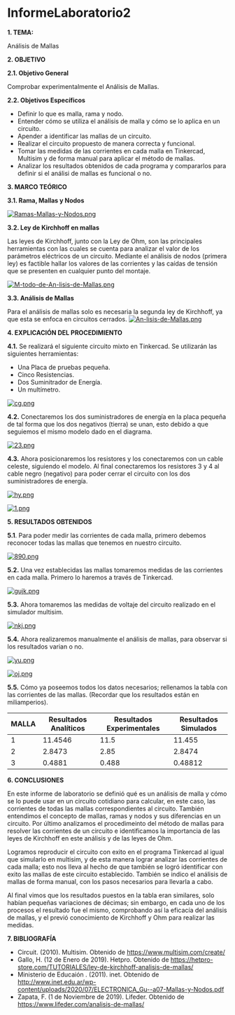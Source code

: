 # InformeLaboratorio2
**1. TEMA:**

Análisis de Mallas

**2. OBJETIVO**

**2.1. Objetivo General**

Comprobar experimentalmente el Análisis de Mallas.

**2.2. Objetivos Específicos**

- Definir lo que es malla, rama y nodo.
- Entender cómo se utiliza el análisis de malla y cómo se lo aplica en un circuito.
- Apender a identificar las mallas de un circuito.
- Realizar el circuito propuesto de manera correcta y funcional.
- Tomar las medidas de las corrientes en cada malla en Tinkercad, Multisim y de forma manual para aplicar el método de mallas.
- Analizar los resultados obtenidos de cada programa y compararlos para definir si el análisi de mallas es funcional o no.


**3. MARCO TEÓRICO**

**3.1. Rama, Mallas y Nodos**

[![Ramas-Mallas-y-Nodos.png](https://i.postimg.cc/d0x7Dqyy/Ramas-Mallas-y-Nodos.png)](https://postimg.cc/jWyqFYvx)

**3.2. Ley de Kirchhoff en mallas**

Las leyes de Kirchhoff, junto con la Ley de Ohm, son las principales herramientas con las cuales se cuenta para analizar el valor de los parámetros eléctricos de un circuito. Mediante el análisis de nodos (primera ley) es factible hallar los valores de las corrientes y las caídas de tensión que se presenten en cualquier punto del montaje.

[![M-todo-de-An-lisis-de-Mallas.png](https://i.postimg.cc/hGjrHtnz/M-todo-de-An-lisis-de-Mallas.png)](https://postimg.cc/hXkTmgfc)

**3.3. Análisis de Mallas**

Para el análisis de mallas solo es necesaria la segunda ley de Kirchhoff, ya que esta se enfoca en circuitos cerrados.
[![An-lisis-de-Mallas.png](https://i.postimg.cc/MZdy88s1/An-lisis-de-Mallas.png)](https://postimg.cc/14Vgpb1z)

**4. EXPLICACIÓN DEL PROCEDIMIENTO**

**4.1.** Se realizará el siguiente circuito mixto en Tinkercad. Se utilizarán las siguientes herramientas:
- Una Placa de pruebas pequeña.
- Cinco Resistencias.
- Dos Suminitrador de Energía.
- Un multímetro.

[![cg.png](https://i.postimg.cc/sfYh4GGj/cg.png)](https://postimg.cc/kD5Gn4yz)

**4.2.** Conectaremos los dos suministradores de energía en la placa pequeña de tal forma que los dos negativos (tierra) se unan, esto debido a que seguiemos el mismo modelo dado en el diagrama.

[![23.png](https://i.postimg.cc/vZNV8cm5/23.png)](https://postimg.cc/fVYLBWmb)

**4.3.** Ahora posicionaremos los resistores y los conectaremos con un cable celeste, siguiendo el modelo. Al final conectaremos los resistores 3 y 4 al cable negro (negativo) para poder cerrar el circuito con los dos suministradores de energía.

[![hy.png](https://i.postimg.cc/MGBbhyYn/hy.png)](https://postimg.cc/068wSKFv)

[![1.png](https://i.postimg.cc/cC2p4RPV/1.png)](https://postimg.cc/SYLTgMSr)

**5. RESULTADOS OBTENIDOS**

**5.1**. Para poder medir las corrientes de cada malla, primero debemos reconocer todas las mallas que tenemos en nuestro circuito.

[![890.png](https://i.postimg.cc/jjGKjrN8/890.png)](https://postimg.cc/94tsxKLT)

**5.2.** Una vez establecidas las mallas tomaremos medidas de las corrientes en cada malla. Primero lo haremos a través de Tinkercad.

[![gujk.png](https://i.postimg.cc/cHLnmw6g/gujk.png)](https://postimg.cc/jWB2qWHt)

**5.3.** Ahora tomaremos las medidas de voltaje del circuito realizado en el simulador multisim.

[![nkj.png](https://i.postimg.cc/GhfnhCvZ/nkj.png)](https://postimg.cc/Mv1FdgPD)

**5.4.** Ahora realizaremos manualmente el análisis de mallas, para observar si los resultados varian o no.

[![yu.png](https://i.postimg.cc/RhNGyYCw/yu.png)](https://postimg.cc/1V1pNJqz)

[![oj.png](https://i.postimg.cc/dQpzvRMJ/oj.png)](https://postimg.cc/mh3dyH2n)

**5.5.** Cómo ya poseemos todos los datos necesarios; rellenamos la tabla con las corrientes de las mallas. (Recordar que los resultados están en miliamperios).

| MALLA  | Resultados Analíticos  | Resultados Experimentales  | Resultados Simulados  |
| ------------ | ------------ | ------------ | ------------ |
| 1  | 11.4546  | 11.5  | 11.455  |
|  2 | 2.8473  | 2.85  | 2.8474  |
| 3  | 0.4881  | 0.488  | 0.48812  |

**6. CONCLUSIONES**

En este informe de laboratorio se definió qué es un análisis de malla y cómo se lo puede usar en un circuito cotidiano para calcular, en este caso, las corrientes de todas las mallas correspondientes al circuito. También entendimos el concepto de mallas, ramas y nodos y sus diferencias en un circuito. Por último analizamos el procedimeinto del método de mallas para resolver las corrientes de un circuito e identificamos la importancia de las leyes de Kirchhoff en este análisis y de las leyes de Ohm. 

Logramos reproducir el circuito con exito en el programa Tinkercad al igual que simularlo en multisim, y de esta manera lograr analizar las corrientes de cada malla; esto nos lleva al hecho de que también se logró identificar con exito las mallas de este circuito establecido. También se indico el análisis de mallas de forma manual, con los pasos necesarios para llevarla a cabo. 

Al final vimos que los resultados puestos en la tabla eran similares, solo habían pequeñas variaciones de décimas; sin embargo, en cada uno de los procesos el resultado fue el mismo, comprobando así la eficacía del análisis de mallas, y el previó conocimiento de Kirchhoff y Ohm para realizar las medídas. 

**7. BIBLIOGRAFÍA**

- Circuit. (2010). Multisim. Obtenido de https://www.multisim.com/create/
- Gallo, H. (12 de Enero de 2019). Hetpro. Obtenido de https://hetpro-store.com/TUTORIALES/ley-de-kirchhoff-analisis-de-mallas/
- Ministerio de Educaión . (2011). inet. Obtenido de http://www.inet.edu.ar/wp-content/uploads/2020/07/ELECTRONICA_Gu--a07-Mallas-y-Nodos.pdf
- Zapata, F. (1 de Noviembre de 2019). Lifeder. Obtenido de https://www.lifeder.com/analisis-de-mallas/

